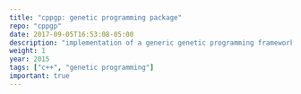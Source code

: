 ```yaml
---
title: "cppgp: genetic programming package"
repo: "cppgp"
date: 2017-09-05T16:53:08-05:00
description: "implementation of a generic genetic programming framework."
weight: 1
year: 2015
tags: ["c++", "genetic programming"]
important: true
---
```

